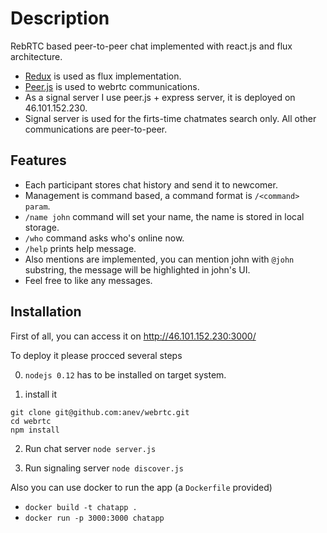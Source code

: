 # Description

RebRTC based peer-to-peer chat implemented with react.js and flux architecture.

 * [Redux](https://github.com/rackt/redux/tree/v0.12.0) is used as flux implementation.
 * [Peer.js](http://peerjs.com/) is used to webrtc communications.
 * As a signal server I use peer.js + express server, it is deployed on 46.101.152.230.
 * Signal server is used for the firts-time chatmates search only. All other communications are peer-to-peer.
  
## Features
 
 * Each participant stores chat history and send it to newcomer.
 * Management is command based, a command format is `/<command> param`.
 * `/name john` command will set your name, the name is stored in local storage.
 * `/who` command asks who's online now.
 * `/help` prints help message.
 * Also mentions are implemented, you can mention john with `@john` substring, the message will be highlighted in john's UI. 
 * Feel free to like any messages.

## Installation

First of all, you can access it on http://46.101.152.230:3000/

To deploy it please procced several steps

0. `nodejs 0.12` has to be installed on target system.

1. install it
```
git clone git@github.com:anev/webrtc.git
cd webrtc
npm install
```
2. Run chat server `node server.js`

3. Run signaling server `node discover.js`

Also you can use docker to run the app (a `Dockerfile` provided)

 * `docker build -t chatapp .`
 * `docker run -p 3000:3000 chatapp`
